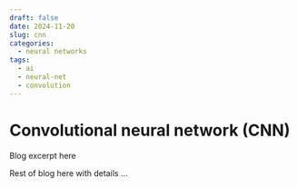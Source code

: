```yaml
---
draft: false
date: 2024-11-20
slug: cnn
categories:
  - neural networks
tags:
  - ai
  - neural-net
  - convolution
---
```



# Convolutional neural network (CNN)

Blog excerpt here

<!-- more -->

Rest of blog here with details
...